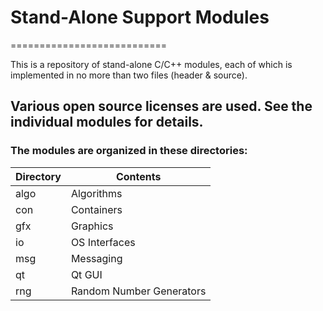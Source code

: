 # Stand-Alone Support Modules
===========================

This is a repository of stand-alone C/C++ modules, each of which is
implemented in no more than two files (header & source).

## Various open source licenses are used.  See the individual modules for details.

### The modules are organized in these directories:

Directory | Contents
----------|---------
algo      | Algorithms
con       | Containers
gfx       | Graphics
io        | OS Interfaces
msg       | Messaging
qt        | Qt GUI
rng       | Random Number Generators

